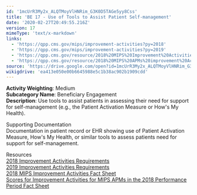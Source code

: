 ```yaml
---
id: '1mcUrR3My2x_ALQTMoyVlHNRim_G3K0D5TAGe5yy8Css'
title: 'BE 17 - Use of Tools to Assist Patient Self-management'
date: '2020-02-27T20:49:55.216Z'
version: 17
mimeType: 'text/x-markdown'
links:
  - 'https://qpp.cms.gov/mips/improvement-activities?py=2018'
  - 'https://qpp.cms.gov/mips/improvement-activities?py=2019'
  - 'https://qpp.cms.gov/resource/2018%20MIPS%20Improvement%20Activities%20Fact%20Sheet'
  - 'https://qpp.cms.gov/resource/2018%20MIPS%20APMs%20improvement%20Activities%20scores%20fact%20sheet'
source: 'https://drive.google.com/open?id=1mcUrR3My2x_ALQTMoyVlHNRim_G3K0D5TAGe5yy8Css'
wikigdrive: 'ea413e050e00b6645988e5c1b38ac902b1909cdd'
---
```





**Activity Weighting**: Medium  
**Subcategory Name**: Beneficiary Engagement  
**Description**: Use tools to assist patients in assessing their need for support for self-management (e.g., the Patient Activation Measure or How's My Health).




Supporting Documentation  
Documentation in patient record or EHR showing use of Patient Activation Measure, How's My Health, or similar tools to assess patients need for support for self-management.




Resources  
[2018 Improvement Activities Requirements](https://qpp.cms.gov/mips/improvement-activities?py=2018)  
[2019 Improvement Activities Requirements](https://qpp.cms.gov/mips/improvement-activities?py=2019)  
[2018 MIPS Improvement Activities Fact Sheet](https://qpp.cms.gov/resource/2018%20MIPS%20Improvement%20Activities%20Fact%20Sheet)  
[Scores for Improvement Activities for MIPS APMs in the 2018 Performance Period Fact Sheet](https://qpp.cms.gov/resource/2018%20MIPS%20APMs%20improvement%20Activities%20scores%20fact%20sheet)
